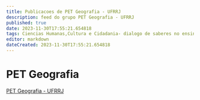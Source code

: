 ```yaml
---
title: Publicacoes de PET Geografia - UFRRJ
description: feed do grupo PET Geografia - UFRRJ
published: true
date: 2023-11-30T17:55:21.654818
tags: Ciencias Humanas,Cultura e Cidadania- dialogo de saberes no ensino de geografia
editor: markdown
dateCreated: 2023-11-30T17:55:21.654818
---
```


# PET Geografia
[PET Geografia - UFRRJ](/grupo/159PETGeografiaUFRRJ.md)